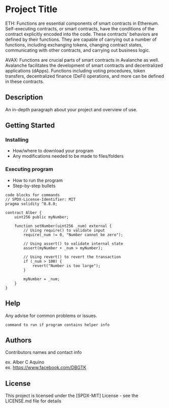 # Project Title

ETH: Functions are essential components of smart contracts in Ethereum. Self-executing contracts, or smart contracts, have the conditions of the contract explicitly encoded into the code. These contracts' behaviors are defined by their functions. They are capable of carrying out a number of functions, including exchanging tokens, changing contract states, communicating with other contracts, and carrying out business logic.

AVAX: Functions are crucial parts of smart contracts in Avalanche as well. Avalanche facilitates the development of smart contracts and decentralized applications (dApps). Functions including voting procedures, token transfers, decentralized finance (DeFi) operations, and more can be defined in these contracts.

## Description

An in-depth paragraph about your project and overview of use.

## Getting Started

### Installing

* How/where to download your program
* Any modifications needed to be made to files/folders

### Executing program

* How to run the program
* Step-by-step bullets
```
code blocks for commands
// SPDX-License-Identifier: MIT
pragma solidity ^0.8.0;

contract Alber {
    uint256 public myNumber;

    function setNumber(uint256 _num) external {
        // Using require() to validate input
        require(_num != 0, "Number cannot be zero");
        
        // Using assert() to validate internal state
        assert(myNumber + _num > myNumber);

        // Using revert() to revert the transaction
        if (_num > 100) {
            revert("Number is too large");
        }

        myNumber = _num;
    }
}
```

## Help

Any advise for common problems or issues.
```
command to run if program contains helper info
```

## Authors

Contributors names and contact info

ex. Alber C Aquino  
ex. https://www.facebook.com/DBGTK


## License

This project is licensed under the [SPDX-MIT] License - see the LICENSE.md file for details
